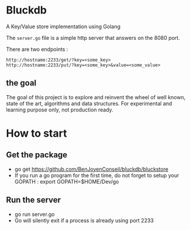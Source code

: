 # Bluckdb

A Key/Value store implementation using Golang

The ``server.go`` file is a simple http server that answers on the 8080 port.


There are two endpoints :

    http://hostname:2233/get/?key=<some_key>
    http://hostname:2233/put/?key=<some_key>&value=<some_value>


## the goal

The goal of this project is to explore and reinvent the wheel of well known, state of the art, algorithms and data structures.
For experimental and learning purpose only, not production ready.


# How to start

## Get the package
* go get https://github.com/BenJoyenConseil/bluckdb/bluckstore
* If you run a go program for the first time, do not forget to setup your GOPATH : export GOPATH=$HOME/Dev/go

## Run the server
* go run server.go
* Go will silently exit if a process is already using port 2233
